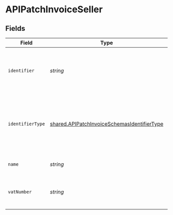 # APIPatchInvoiceSeller


## Fields

| Field                                                                                                             | Type                                                                                                              | Required                                                                                                          | Description                                                                                                       |
| ----------------------------------------------------------------------------------------------------------------- | ----------------------------------------------------------------------------------------------------------------- | ----------------------------------------------------------------------------------------------------------------- | ----------------------------------------------------------------------------------------------------------------- |
| `identifier`                                                                                                      | *string*                                                                                                          | :heavy_minus_sign:                                                                                                | Legal identifier of the business, such as its SIRET in France.                                                    |
| `identifierType`                                                                                                  | [shared.APIPatchInvoiceSchemasIdentifierType](../../../sdk/models/shared/apipatchinvoiceschemasidentifiertype.md) | :heavy_minus_sign:                                                                                                | Type of legal business identifier of the business, such as the SIRET in France.                                   |
| `name`                                                                                                            | *string*                                                                                                          | :heavy_minus_sign:                                                                                                | Legal name of the business.                                                                                       |
| `vatNumber`                                                                                                       | *string*                                                                                                          | :heavy_minus_sign:                                                                                                | The VAT number of the business, if European                                                                       |
